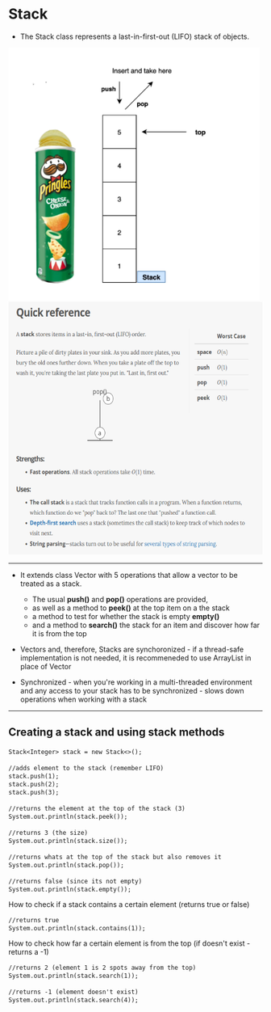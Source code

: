 # Stack
-  The Stack class represents a last-in-first-out (LIFO) stack of objects.

<img src="stack.PNG" height="500">

<img src="StackQuickRef.PNG" height="500">

---------------------

-  It extends class Vector with 5 operations that allow a vector to be treated as a stack. 
    -  The usual **push()** and **pop()** operations are provided, 
    -  as well as a method to **peek()** at the top item on a the stack
    -  a method to test for whether the stack is empty **empty()**
    -  and a method to **search()** the stack for an item and discover how far it is from the top

-  Vectors and, therefore, Stacks are synchoronized
        -  if a thread-safe implementation is not needed, it is recommeneded to use ArrayList in place of Vector 
-  Synchronized - when you're working in a multi-threaded environment and any access to your stack has to be synchronized
        -  slows down operations when working with a stack

 ------------------------
 ## Creating a stack and using stack methods
```
Stack<Integer> stack = new Stack<>();

//adds element to the stack (remember LIFO)
stack.push(1);
stack.push(2);
stack.push(3);

//returns the element at the top of the stack (3)
System.out.println(stack.peek());

//returns 3 (the size)
System.out.println(stack.size());

//returns whats at the top of the stack but also removes it
System.out.println(stack.pop());

//returns false (since its not empty)
System.out.println(stack.empty());
```

How to check if a stack contains a certain element (returns true or false)
```
//returns true
System.out.println(stack.contains(1));
```

How to check how far a certain element is from the top (if doesn't exist - returns a -1)
```
//returns 2 (element 1 is 2 spots away from the top)
System.out.println(stack.search(1));

//returns -1 (element doesn't exist)
System.out.println(stack.search(4));
```
